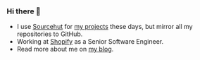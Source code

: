 ### Hi there 👋

<!--
**reykjalin/reykjalin** is a ✨ _special_ ✨ repository because its `README.md` (this file) appears on your GitHub profile.

Here are some ideas to get you started:

- 🔭 I’m currently working on ...
- 🌱 I’m currently learning ...
- 👯 I’m looking to collaborate on ...
- 🤔 I’m looking for help with ...
- 💬 Ask me about ...
- 📫 How to reach me: ...
- 😄 Pronouns: ...
- ⚡ Fun fact: ...
-->

- I use [Sourcehut](https://git.sr.ht) for [my projects](https://www.thorlaksson.com/projects) these days, but mirror all my repositories to GitHub.
- Working at [Shopify](https://shopify.com) as a Senior Software Engineer.
- Read more about me on [my blog](https://www.thorlaksson.com).
